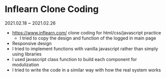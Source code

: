 # Inflearn Clone Coding
2021.02.18 ~ 2021.02.26

* https://www.inflearn.com/ clone coding for html/css/javascript practice
    - I tried to copy the design and function of the logged in main page
* Responsive design
* I tried to implement functions with vanilla javascript rather than simply using libraries
* I used javascript class function to build each component for modulization
* I tried to write the code in a similar way with how the real system works
